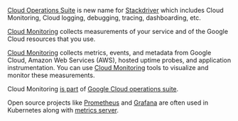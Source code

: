 [Cloud Operations Suite](https://cloud.google.com/products/operations) is new name for [Stackdriver](https://cloud.google.com/products/operations) which includes Cloud Monitoring, Cloud logging, debugging, tracing, dashboarding, etc.

[Cloud Monitoring](https://cloud.google.com/monitoring) collects measurements of your service and of the Google Cloud resources that you use.  

[Cloud Monitoring](https://cloud.google.com/monitoring/docs/monitoring-overview) collects metrics, events, and metadata from Google Cloud, Amazon Web Services (AWS), hosted uptime probes, and application instrumentation.  You can use [Cloud Monitoring](https://cloud.google.com/monitoring/docs) tools to visualize and monitor these measurements.

Cloud Monitoring [is part](Operations-and-Stackdriver) of [Google Cloud operations suite](https://cloud.google.com/stackdriver/docs).


Open source projects like [Prometheus](https://prometheus.io/) and [Grafana](https://grafana.com/) are often used in Kubernetes along with [metrics server](https://github.com/kubernetes-sigs/metrics-server).
